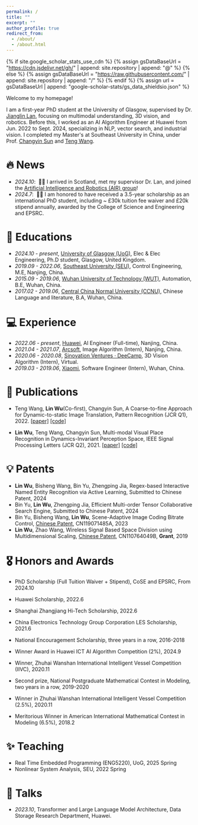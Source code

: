 ```yaml
---
permalink: /
title: ""
excerpt: ""
author_profile: true
redirect_from: 
  - /about/
  - /about.html
---
```


{% if site.google_scholar_stats_use_cdn %}
{% assign gsDataBaseUrl = "https://cdn.jsdelivr.net/gh/" | append: site.repository | append: "@" %}
{% else %}
{% assign gsDataBaseUrl = "https://raw.githubusercontent.com/" | append: site.repository | append: "/" %}
{% endif %}
{% assign url = gsDataBaseUrl | append: "google-scholar-stats/gs_data_shieldsio.json" %}

<span class='anchor' id='about-me'></span>

Welcome to my homepage!

I am a first-year PhD student at the University of Glasgow, supervised by Dr. [Jianglin Lan](https://scholar.google.co.uk/citations?user=Z7kvat4AAAAJ&hl=en), focusing on multimodal understanding, 3D vision, and robotics. Before this, I worked as an AI Algorithm Engineer at Huawei from Jun. 2022 to Sept. 2024, specializing in NLP, vector search, and industrial vision. I completed my Master's at Southeast University in China, under Prof. [Changyin Sun](https://www.researchgate.net/profile/Changyin-Sun) and [Teng Wang](https://scholar.google.co.uk/citations?hl=zh-CN&user=hpF7i8sAAAAJ).


# 🔥 News
- *2024.10*: &nbsp;🎉🎉 I arrived in Scotland, met my supervisor Dr. Lan, and joined the [Artificial Intelligence and Robotics (AIR) group](https://air-lan.github.io/AIR-Lab/)!
- *2024.7*: &nbsp;🎉🎉 I am honored to have received a 3.5-year scholarship as an international PhD student, including ~ £30k tuition fee waiver and £20k stipend annually, awarded by the College of Science and Engineering and EPSRC.

# 📖 Educations
- *2024.10 - present*, [University of Glasgow (UoG)](https://www.gla.ac.uk/explore/awardsandrankings/), Elec & Elec Engineering, Ph.D student, Glasgow, United Kingdom.
- *2019.09 - 2022.06*, [Southeast University (SEU)](https://www.seu.edu.cn/english/22456/list.htm), Control Engineering, M.E, Nanjing, China.
- *2015.09 - 2019.06*, [Wuhan University of Technology (WUT)](http://english.whut.edu.cn/abo/), Automation, B.E, Wuhan, China.
- *2017.02 - 2019.06*, [Central China Normal University (CCNU)](http://english.ccnu.edu.cn/About/About_CCNU.htm), Chinese Language and literature, B.A, Wuhan, China.

# 💻 Experience
- *2022.06 - present*, [Huawei](https://www.huawei.com/en/corporate-information), AI Engineer (Full-time), Nanjing, China.
- *2021.04 - 2021.07*, [Arcsoft](https://www.arcsoft.com/corporate/about.html), Image Algorithm (Intern), Nanjing, China.
- *2020.06 - 2020.08*, [Sinovation Ventures · DeeCamp](https://www.sinovationventures.com/ai), 3D Vision Algorithm (Intern), Virtual.
- *2019.03 - 2019.06*, [Xiaomi](https://www.mi.com/uk/about/), Software Engineer (Intern), Wuhan, China.

# 📝 Publications 

<!-- <div class='paper-box'><div class='paper-box-image'><div><div class="badge">CVPR 2016</div><img src='images/500x300.png' alt="sym" width="100%"></div></div>
<div class='paper-box-text' markdown="1">

[Deep Residual Learning for Image Recognition](https://openaccess.thecvf.com/content_cvpr_2016/papers/He_Deep_Residual_Learning_CVPR_2016_paper.pdf)

**Kaiming He**, Xiangyu Zhang, Shaoqing Ren, Jian Sun

[**Project**](https://scholar.google.com/citations?view_op=view_citation&hl=zh-CN&user=DhtAFkwAAAAJ&citation_for_view=DhtAFkwAAAAJ:ALROH1vI_8AC) <strong><span class='show_paper_citations' data='DhtAFkwAAAAJ:ALROH1vI_8AC'></span></strong>
- Lorem ipsum dolor sit amet, consectetur adipiscing elit. Vivamus ornare aliquet ipsum, ac tempus justo dapibus sit amet. 
</div>
</div> -->

- Teng Wang, **Lin Wu**(Co-first), Changyin Sun, A Coarse-to-fine Approach for Dynamic-to-static Image Translation, Pattern Recognition (JCR Q1), 2022. [[paper]](https://doi.org/10.1016/j.patcog.2021.108373) [[code]](https://github.com/fiftywu/Coarse2Fine-DSIT)

- **Lin Wu**, Teng Wang, Changyin Sun, Multi-modal Visual Place Recognition in Dynamics-Invariant Perception Space, IEEE Signal Processing Letters (JCR Q2), 2021. [[paper]](https://doi.org/10.1109/lsp.2021.3123907) [[code]](https://github.com/fiftywu/Multimodal-VPR)

# 💡 Patents

- **Lin Wu**, Bisheng Wang, Bin Yu, Zhengping Jia, Regex-based Interactive Named Entity Recognition via Active Learning, Submitted to Chinese Patent, 2024
- Bin Yu, **Lin Wu**, Zhengping Jia, Efficient Multi-order Tensor Collaborative Search Engine, Submitted to Chinese Patent, 2024
- Bin Yu, Bisheng Wang, **Lin Wu**, Scene-Adaptive Image Coding Bitrate Control, [Chinese Patent](https://patents.google.com/patent/CN119071485A/en?oq=CN119071485A), CN119071485A, 2023
- **Lin Wu**, Zhao Wang, Wireless Signal Based Space Division using Multidimensional Scaling, [Chinese Patent](https://patents.google.com/patent/CN110764049B/zh), CN110764049B, **Grant**, 2019


# 🎖️ Honors and Awards
- PhD Scholarship (Full Tuition Waiver + Stipend), CoSE and EPSRC, From 2024.10
- Huawei Scholarship, 2022.6
- Shanghai Zhangjiang Hi-Tech Scholarship, 2022.6
- China Electronics Technology Group Corporation LES Scholarship, 2021.6
- National Encouragement Scholarship, three years in a row, 2016-2018

- Winner Award in Huawei ICT AI Algorithm Competition (2%), 2024.9
- Winner, Zhuhai Wanshan International Intelligent Vessel Competition (IIVC), 2020.11
- Second prize, National Postgraduate Mathematical Contest in Modeling, two years in a row, 2019-2020
- Winner in Zhuhai Wanshan International Intelligent Vessel Competition (2.5%), 2020.11
- Meritorious Winner in American International Mathematical Contest in Modeling (6.5%), 2018.2

<!-- <details> 
<summary>Scholarship</summary>
<pre>
- Huawei Scholarship, 2022.6
- Shanghai Zhangjiang Hi-Tech Scholarship, 2022.6
- China Electronics Technology Group Corporation LES Scholarship, 2021.6
- National Encouragement Scholarship, three years in a row, 2016-2018
</pre>
</details>


<details> 
<summary>Honors</summary>
<pre>
- Outstanding Graduate of SEU, 2022.6
- Outstanding Student Cadre of SEU, 2021.9
- Outstanding Graduate of WUT, 2019.6
- May Fourth Youth Medal of WUT, 2018.5
</pre>
</details>


<details> 
<summary>Competitions</summary>
<pre>
- Winner, Zhuhai Wanshan International Intelligent Vessel Competition (IIVC), 2020.11
- Second prize, National Postgraduate Mathematical Contest in Modeling (MCM), two years in a row, 2019-2020
- Meritorious Winner, American International MCM, 2018.2
- Second Prize, National Graduate Student MCM, 2017.12
</pre>
</details> -->

# ✨ Teaching
- Real Time Embedded Programming (ENG5220), UoG, 2025 Spring
- Nonlinear System Analysis, SEU, 2022 Spring
 

# 💬 Talks
- *2023.10*, Transformer and Large Language Model Architecture, Data Storage Research Department, Huawei.
